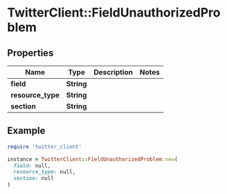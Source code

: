 # TwitterClient::FieldUnauthorizedProblem

## Properties

| Name | Type | Description | Notes |
| ---- | ---- | ----------- | ----- |
| **field** | **String** |  |  |
| **resource_type** | **String** |  |  |
| **section** | **String** |  |  |

## Example

```ruby
require 'twitter_client'

instance = TwitterClient::FieldUnauthorizedProblem.new(
  field: null,
  resource_type: null,
  section: null
)
```

